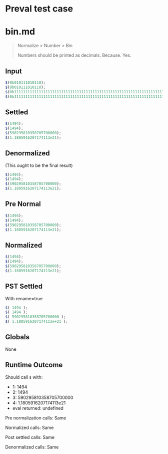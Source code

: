 # Preval test case

# bin.md

> Normalize > Number > Bin
>
> Numbers should be printed as decimals. Because. Yes.

## Input

`````js filename=intro
$(0b010111010110);
$(0b010111010110);
$(0b111111111111111111111111111111111111111111111111111111111111111111111);
$(0b1111111111111111111111111111111111111111111111111111111111111111111111);
`````

## Settled


`````js filename=intro
$(1494);
$(1494);
$(590295810358705700000);
$(1.1805916207174113e21);
`````

## Denormalized
(This ought to be the final result)

`````js filename=intro
$(1494);
$(1494);
$(590295810358705700000);
$(1.1805916207174113e21);
`````

## Pre Normal


`````js filename=intro
$(1494);
$(1494);
$(590295810358705700000);
$(1.1805916207174113e21);
`````

## Normalized


`````js filename=intro
$(1494);
$(1494);
$(590295810358705700000);
$(1.1805916207174113e21);
`````

## PST Settled
With rename=true

`````js filename=intro
$( 1494 );
$( 1494 );
$( 590295810358705700000 );
$( 1.1805916207174113e+21 );
`````

## Globals

None

## Runtime Outcome

Should call `$` with:
 - 1: 1494
 - 2: 1494
 - 3: 590295810358705700000
 - 4: 1.1805916207174113e21
 - eval returned: undefined

Pre normalization calls: Same

Normalized calls: Same

Post settled calls: Same

Denormalized calls: Same
